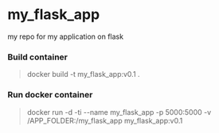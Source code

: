 # my_flask_app
my repo for my application on flask


### Build container

> docker build -t my_flask_app:v0.1 .


### Run docker container

> docker run -d -ti --name my_flask_app -p 5000:5000 -v /APP_FOLDER:/my_flask_app my_flask_app:v0.1

